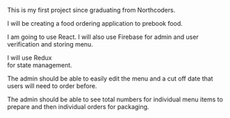 This is my first project
since graduating from Northcoders.

I will be creating a food ordering 
application to prebook food.

I am going to use React. 
I will also use Firebase for admin and user 
verification and storing menu.

I will use Redux  
for state management.


The admin should be able to easily 
edit the menu and a cut off date 
that users will need to order before.


The admin should be able to see total 
numbers for individual menu items to 
prepare and then individual orders 
for packaging.
